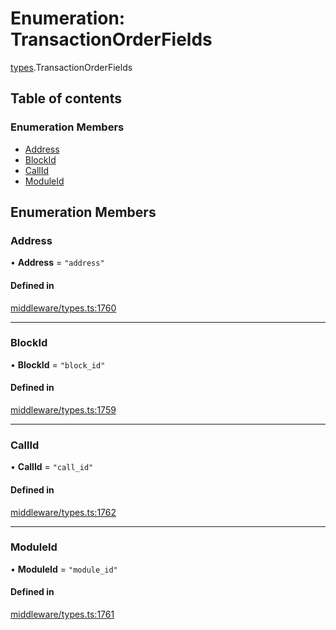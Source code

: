 # Enumeration: TransactionOrderFields

[types](../wiki/types).TransactionOrderFields

## Table of contents

### Enumeration Members

- [Address](../wiki/types.TransactionOrderFields#address)
- [BlockId](../wiki/types.TransactionOrderFields#blockid)
- [CallId](../wiki/types.TransactionOrderFields#callid)
- [ModuleId](../wiki/types.TransactionOrderFields#moduleid)

## Enumeration Members

### Address

• **Address** = ``"address"``

#### Defined in

[middleware/types.ts:1760](https://github.com/PolymeshAssociation/polymesh-sdk/blob/16e8c2ca/src/middleware/types.ts#L1760)

___

### BlockId

• **BlockId** = ``"block_id"``

#### Defined in

[middleware/types.ts:1759](https://github.com/PolymeshAssociation/polymesh-sdk/blob/16e8c2ca/src/middleware/types.ts#L1759)

___

### CallId

• **CallId** = ``"call_id"``

#### Defined in

[middleware/types.ts:1762](https://github.com/PolymeshAssociation/polymesh-sdk/blob/16e8c2ca/src/middleware/types.ts#L1762)

___

### ModuleId

• **ModuleId** = ``"module_id"``

#### Defined in

[middleware/types.ts:1761](https://github.com/PolymeshAssociation/polymesh-sdk/blob/16e8c2ca/src/middleware/types.ts#L1761)

